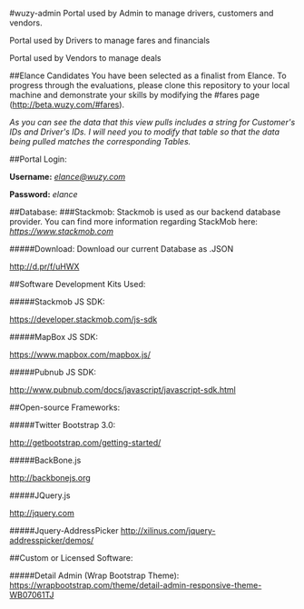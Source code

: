 #wuzy-admin
Portal used by Admin to manage drivers, customers and vendors.

Portal used by Drivers to manage fares and financials

Portal used by Vendors to manage deals


##Elance Candidates
You have been selected as a finalist from Elance. To progress through the evaluations, please clone this repository to your local machine and demonstrate your skills by modifying the #fares page (http://beta.wuzy.com/#fares). 

*As you can see the data that this view pulls includes a string for Customer's IDs and Driver's IDs. I will need you to modify that table so that the data being pulled matches the corresponding Tables.*

##Portal Login:

**Username:** *elance@wuzy.com*

**Password:** *elance*

##Database:
###Stackmob: 
Stackmob is used as our backend database provider. You can find more information regarding StackMob here: *https://www.stackmob.com*

#####Download:
Download our current Database as .JSON

http://d.pr/f/uHWX

##Software Development Kits Used:

#####Stackmob JS SDK:

https://developer.stackmob.com/js-sdk

#####MapBox JS SDK:

https://www.mapbox.com/mapbox.js/

#####Pubnub JS SDK:

http://www.pubnub.com/docs/javascript/javascript-sdk.html

##Open-source Frameworks:

#####Twitter Bootstrap 3.0:

http://getbootstrap.com/getting-started/

#####BackBone.js

http://backbonejs.org

#####JQuery.js

http://jquery.com

#####Jquery-AddressPicker
http://xilinus.com/jquery-addresspicker/demos/

##Custom or Licensed Software:

#####Detail Admin (Wrap Bootstrap Theme):
https://wrapbootstrap.com/theme/detail-admin-responsive-theme-WB07061TJ
